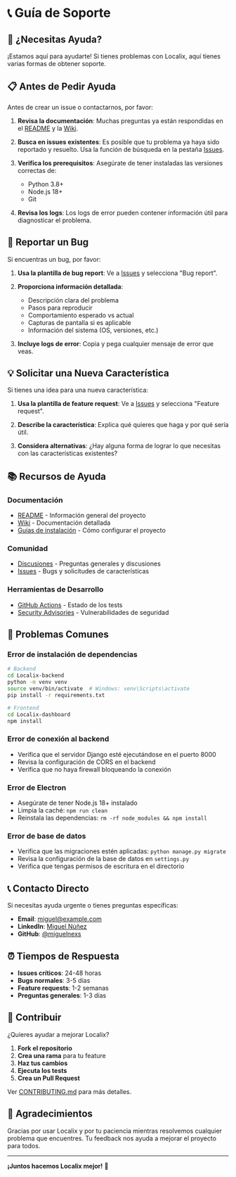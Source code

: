 # 📞 Guía de Soporte

## 🤝 ¿Necesitas Ayuda?

¡Estamos aquí para ayudarte! Si tienes problemas con Localix, aquí tienes varias formas de obtener soporte.

## 📋 Antes de Pedir Ayuda

Antes de crear un issue o contactarnos, por favor:

1. **Revisa la documentación**: Muchas preguntas ya están respondidas en el [README](README.md) y la [Wiki](https://github.com/miguelnexs/localix/wiki).

2. **Busca en issues existentes**: Es posible que tu problema ya haya sido reportado y resuelto. Usa la función de búsqueda en la pestaña [Issues](https://github.com/miguelnexs/localix/issues).

3. **Verifica los prerequisitos**: Asegúrate de tener instaladas las versiones correctas de:
   - Python 3.8+
   - Node.js 18+
   - Git

4. **Revisa los logs**: Los logs de error pueden contener información útil para diagnosticar el problema.

## 🐛 Reportar un Bug

Si encuentras un bug, por favor:

1. **Usa la plantilla de bug report**: Ve a [Issues](https://github.com/miguelnexs/localix/issues) y selecciona "Bug report".

2. **Proporciona información detallada**:
   - Descripción clara del problema
   - Pasos para reproducir
   - Comportamiento esperado vs actual
   - Capturas de pantalla si es aplicable
   - Información del sistema (OS, versiones, etc.)

3. **Incluye logs de error**: Copia y pega cualquier mensaje de error que veas.

## 💡 Solicitar una Nueva Característica

Si tienes una idea para una nueva característica:

1. **Usa la plantilla de feature request**: Ve a [Issues](https://github.com/miguelnexs/localix/issues) y selecciona "Feature request".

2. **Describe la característica**: Explica qué quieres que haga y por qué sería útil.

3. **Considera alternativas**: ¿Hay alguna forma de lograr lo que necesitas con las características existentes?

## 📚 Recursos de Ayuda

### Documentación
- [README](README.md) - Información general del proyecto
- [Wiki](https://github.com/miguelnexs/localix/wiki) - Documentación detallada
- [Guías de instalación](README.md#instalación) - Cómo configurar el proyecto

### Comunidad
- [Discusiones](https://github.com/miguelnexs/localix/discussions) - Preguntas generales y discusiones
- [Issues](https://github.com/miguelnexs/localix/issues) - Bugs y solicitudes de características

### Herramientas de Desarrollo
- [GitHub Actions](https://github.com/miguelnexs/localix/actions) - Estado de los tests
- [Security Advisories](https://github.com/miguelnexs/localix/security/advisories) - Vulnerabilidades de seguridad

## 🔧 Problemas Comunes

### Error de instalación de dependencias
```bash
# Backend
cd Localix-backend
python -m venv venv
source venv/bin/activate  # Windows: venv\Scripts\activate
pip install -r requirements.txt

# Frontend
cd Localix-dashboard
npm install
```

### Error de conexión al backend
- Verifica que el servidor Django esté ejecutándose en el puerto 8000
- Revisa la configuración de CORS en el backend
- Verifica que no haya firewall bloqueando la conexión

### Error de Electron
- Asegúrate de tener Node.js 18+ instalado
- Limpia la caché: `npm run clean`
- Reinstala las dependencias: `rm -rf node_modules && npm install`

### Error de base de datos
- Verifica que las migraciones estén aplicadas: `python manage.py migrate`
- Revisa la configuración de la base de datos en `settings.py`
- Verifica que tengas permisos de escritura en el directorio

## 📞 Contacto Directo

Si necesitas ayuda urgente o tienes preguntas específicas:

- **Email**: miguel@example.com
- **LinkedIn**: [Miguel Núñez](https://linkedin.com/in/miguelnexs)
- **GitHub**: [@miguelnexs](https://github.com/miguelnexs)

## ⏰ Tiempos de Respuesta

- **Issues críticos**: 24-48 horas
- **Bugs normales**: 3-5 días
- **Feature requests**: 1-2 semanas
- **Preguntas generales**: 1-3 días

## 🤝 Contribuir

¿Quieres ayudar a mejorar Localix?

1. **Fork el repositorio**
2. **Crea una rama** para tu feature
3. **Haz tus cambios**
4. **Ejecuta los tests**
5. **Crea un Pull Request**

Ver [CONTRIBUTING.md](CONTRIBUTING.md) para más detalles.

## 🙏 Agradecimientos

Gracias por usar Localix y por tu paciencia mientras resolvemos cualquier problema que encuentres. Tu feedback nos ayuda a mejorar el proyecto para todos.

---

**¡Juntos hacemos Localix mejor!** 🚀
